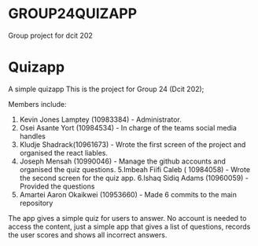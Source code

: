 # GROUP24QUIZAPP
Group project for dcit 202
# Quizapp
 A simple quizapp
This is the project for Group 24 (Dcit 202);

Members include:
1. Kevin Jones Lamptey (10983384) - Administrator.
2. Osei Asante Yort (10984534) - In charge of the teams social media handles
3. Kludje Shadrack(10961673) - Wrote the first screen of the project and organised the react liables.
4. Joseph Mensah (10990046) - Manage the github accounts and organised the quiz questions.
5.Imbeah Fiifi Caleb ( 10984058) - Wrote the second screen for the quiz app.
6.Ishaq Sidiq Adams (10960059) - Provided the questions
7. Amartei Aaron Okaikwei (10953660) - Made 6 commits to the main repository 


The app gives a simple quiz for users to answer. No account is needed to access the content, just a simple app that gives a list of questions, records the user scores
and shows all incorrect answers. 